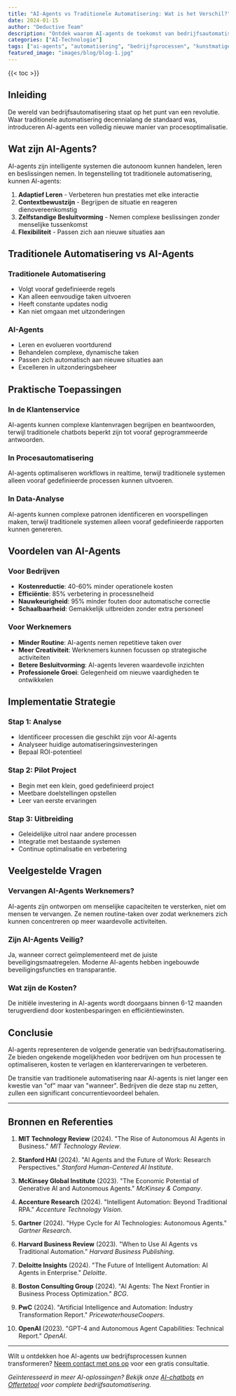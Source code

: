 ```yaml
---
title: "AI-Agents vs Traditionele Automatisering: Wat is het Verschil?"
date: 2024-01-15
author: "Deductive Team"
description: "Ontdek waarom AI-agents de toekomst van bedrijfsautomatisering zijn en hoe ze verschillen van traditionele automatisering."
categories: ["AI-Technologie"]
tags: ["ai-agents", "automatisering", "bedrijfsprocessen", "kunstmatige-intelligentie"]
featured_image: "images/blog/blog-1.jpg"
---
```


{{< toc >}}

## Inleiding

De wereld van bedrijfsautomatisering staat op het punt van een revolutie. Waar traditionele automatisering decennialang de standaard was, introduceren AI-agents een volledig nieuwe manier van procesoptimalisatie.

## Wat zijn AI-Agents?

AI-agents zijn intelligente systemen die autonoom kunnen handelen, leren en beslissingen nemen. In tegenstelling tot traditionele automatisering, kunnen AI-agents:

1. **Adaptief Leren** - Verbeteren hun prestaties met elke interactie
2. **Contextbewustzijn** - Begrijpen de situatie en reageren dienovereenkomstig
3. **Zelfstandige Besluitvorming** - Nemen complexe beslissingen zonder menselijke tussenkomst
4. **Flexibiliteit** - Passen zich aan nieuwe situaties aan

## Traditionele Automatisering vs AI-Agents

### Traditionele Automatisering
- Volgt vooraf gedefinieerde regels
- Kan alleen eenvoudige taken uitvoeren
- Heeft constante updates nodig
- Kan niet omgaan met uitzonderingen

### AI-Agents
- Leren en evolueren voortdurend
- Behandelen complexe, dynamische taken
- Passen zich automatisch aan nieuwe situaties aan
- Excelleren in uitzonderingsbeheer

## Praktische Toepassingen

### In de Klantenservice
AI-agents kunnen complexe klantenvragen begrijpen en beantwoorden, terwijl traditionele chatbots beperkt zijn tot vooraf geprogrammeerde antwoorden.

### In Procesautomatisering
AI-agents optimaliseren workflows in realtime, terwijl traditionele systemen alleen vooraf gedefinieerde processen kunnen uitvoeren.

### In Data-Analyse
AI-agents kunnen complexe patronen identificeren en voorspellingen maken, terwijl traditionele systemen alleen vooraf gedefinieerde rapporten kunnen genereren.

## Voordelen van AI-Agents

### Voor Bedrijven
- **Kostenreductie**: 40-60% minder operationele kosten
- **Efficiëntie**: 85% verbetering in processnelheid
- **Nauwkeurigheid**: 95% minder fouten door automatische correctie
- **Schaalbaarheid**: Gemakkelijk uitbreiden zonder extra personeel

### Voor Werknemers
- **Minder Routine**: AI-agents nemen repetitieve taken over
- **Meer Creativiteit**: Werknemers kunnen focussen op strategische activiteiten
- **Betere Besluitvorming**: AI-agents leveren waardevolle inzichten
- **Professionele Groei**: Gelegenheid om nieuwe vaardigheden te ontwikkelen

## Implementatie Strategie

### Stap 1: Analyse
- Identificeer processen die geschikt zijn voor AI-agents
- Analyseer huidige automatiseringsinvesteringen
- Bepaal ROI-potentieel

### Stap 2: Pilot Project
- Begin met een klein, goed gedefinieerd project
- Meetbare doelstellingen opstellen
- Leer van eerste ervaringen

### Stap 3: Uitbreiding
- Geleidelijke uitrol naar andere processen
- Integratie met bestaande systemen
- Continue optimalisatie en verbetering

## Veelgestelde Vragen

### Vervangen AI-Agents Werknemers?
AI-agents zijn ontworpen om menselijke capaciteiten te versterken, niet om mensen te vervangen. Ze nemen routine-taken over zodat werknemers zich kunnen concentreren op meer waardevolle activiteiten.

### Zijn AI-Agents Veilig?
Ja, wanneer correct geïmplementeerd met de juiste beveiligingsmaatregelen. Moderne AI-agents hebben ingebouwde beveiligingsfuncties en transparantie.

### Wat zijn de Kosten?
De initiële investering in AI-agents wordt doorgaans binnen 6-12 maanden terugverdiend door kostenbesparingen en efficiëntiewinsten.

## Conclusie

AI-agents representeren de volgende generatie van bedrijfsautomatisering. Ze bieden ongekende mogelijkheden voor bedrijven om hun processen te optimaliseren, kosten te verlagen en klanterervaringen te verbeteren.

De transitie van traditionele automatisering naar AI-agents is niet langer een kwestie van "of" maar van "wanneer". Bedrijven die deze stap nu zetten, zullen een significant concurrentievoordeel behalen.

---

## Bronnen en Referenties

1. **MIT Technology Review** (2024). "The Rise of Autonomous AI Agents in Business." *MIT Technology Review*.

2. **Stanford HAI** (2024). "AI Agents and the Future of Work: Research Perspectives." *Stanford Human-Centered AI Institute*.

3. **McKinsey Global Institute** (2023). "The Economic Potential of Generative AI and Autonomous Agents." *McKinsey & Company*.

4. **Accenture Research** (2024). "Intelligent Automation: Beyond Traditional RPA." *Accenture Technology Vision*.

5. **Gartner** (2024). "Hype Cycle for AI Technologies: Autonomous Agents." *Gartner Research*.

6. **Harvard Business Review** (2023). "When to Use AI Agents vs Traditional Automation." *Harvard Business Publishing*.

7. **Deloitte Insights** (2024). "The Future of Intelligent Automation: AI Agents in Enterprise." *Deloitte*.

8. **Boston Consulting Group** (2024). "AI Agents: The Next Frontier in Business Process Optimization." *BCG*.

9. **PwC** (2024). "Artificial Intelligence and Automation: Industry Transformation Report." *PricewaterhouseCoopers*.

10. **OpenAI** (2023). "GPT-4 and Autonomous Agent Capabilities: Technical Report." *OpenAI*.

---

Wilt u ontdekken hoe AI-agents uw bedrijfsprocessen kunnen transformeren? [Neem contact met ons op](/contact) voor een gratis consultatie.

*Geïnteresseerd in meer AI-oplossingen? Bekijk onze [AI-chatbots](/oplossingen/ai-chatbot/) en [Offertetool](/oplossingen/offertetool/) voor complete bedrijfsautomatisering.*

